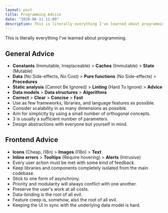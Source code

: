 ```yaml
---
layout: post
title: Programming Advice
date: "2020-06-11 11:00"
description: This is literally everything I've learned about programming.
---
```


This is literally everything I've learned about programming.

## General Advice

- **Constants** (Immutable, Irreplaceable) > **Caches** (Immutable) > **State** (Mutable)
- **Data** (No Side-effects, No Cost) > **Pure functions** (No Side-effects) > **Procedures**
- **Static analysis** (Cannot Be Ignored) > **Linting** (Hard To Ignore) > **Advice**
- **Data models** > **Data structures** > **Algorithms**
- **Correct** > **Clear** > **Concise** > **Fast**
- Use as few frameworks, libraries, and language features as possible.
- Consider scalability in as many dimensions as possible.
- Aim for simplicity by using a small number of orthogonal concepts.
- 3 is usually a sufficient number of parameters.
- Design abstractions with everyone but yourself in mind.

## Frontend Advice

- **Icons** (Cheap, I18n) > **Images** (I18n) > **Text**
- **Inline errors** > **Tooltips** (Require hovering) > **Alerts** (Intrusive)
- Every user action must be met with some kind of feedback.
- Keep libraries and components completely isolated from the main codebase.
- Stick to one form of asynchrony.
- Priority and modularity will always conflict with one another.
- Preserve the user's work at all costs.
- Data-binding is the root of all evil.
- Feature creep is, somehow, also the root of all evil.
- Keeping the UI in sync with the underlying data model is hard.
